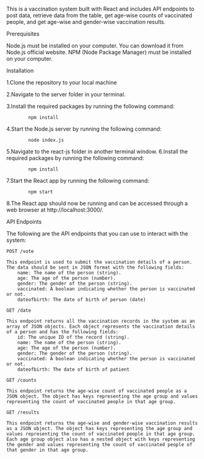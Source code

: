 This is a vaccination system built with React and includes API endpoints to post data, retrieve data from the table, get age-wise counts of vaccinated people, and get age-wise and gender-wise vaccination results.

Prerequisites

Node.js must be installed on your computer. You can download it from Node.js official website.
NPM (Node Package Manager) must be installed on your computer.

Installation

1.Clone the repository to your local machine

2.Navigate to the server folder in your terminal.

3.Install the required packages by running the following command:

```shell
        npm install
```
4.Start the Node.js server by running the following command:

```shell
        node index.js
```
5.Navigate to the react-js folder in another terminal window.
6.Install the required packages by running the following command:

```shell
        npm install
```
7.Start the React app by running the following command:
```shell
        npm start
```
8.The React app should now be running and can be accessed through a web browser at http://localhost:3000/.



API Endpoints

The following are the API endpoints that you can use to interact with the system:

    POST /vote

    This endpoint is used to submit the vaccination details of a person. The data should be sent in JSON format with the following fields:
        name: The name of the person (string).
        age: The age of the person (number).
        gender: The gender of the person (string).
        vaccinated: A boolean indicating whether the person is vaccinated or not.
        dateofbirth: The date of birth of person (date)

    GET /date

    This endpoint returns all the vaccination records in the system as an array of JSON objects. Each object represents the vaccination details of a person and has the following fields:
        id: The unique ID of the record (string).
        name: The name of the person (string).
        age: The age of the person (number).
        gender: The gender of the person (string).
        vaccinated: A boolean indicating whether the person is vaccinated or not.
        dateofbirth: The date of birth of patient

    GET /counts

    This endpoint returns the age-wise count of vaccinated people as a JSON object. The object has keys representing the age group and values representing the count of vaccinated people in that age group.

    GET /results

    This endpoint returns the age-wise and gender-wise vaccination results as a JSON object. The object has keys representing the age group and values representing the count of vaccinated people in that age group. Each age group object also has a nested object with keys representing the gender and values representing the count of vaccinated people of that gender in that age group.